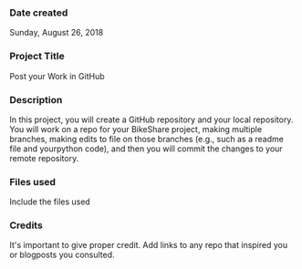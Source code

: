 ### Date created
Sunday, August 26, 2018 

### Project Title
Post your Work in GitHub

### Description
In this project, you will create a GitHub repository and your local repository. You will work on a repo for your BikeShare project, making multiple branches, making edits to file on those branches (e.g., such as a readme file and yourpython code), and then you will commit the changes to your remote repository.

### Files used
Include the files used

### Credits
It's important to give proper credit. Add links to any repo that inspired you or blogposts you consulted.

